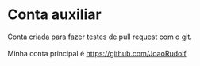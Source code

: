 # Conta auxiliar 
Conta criada para fazer testes de pull request com o git. <br><br>
Minha conta principal é https://github.com/JoaoRudolf
